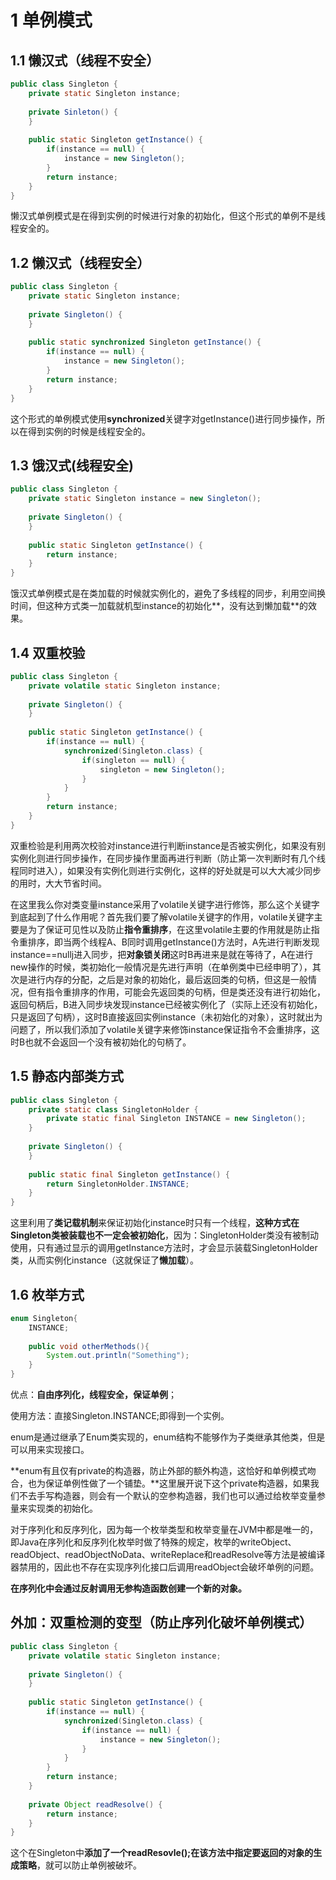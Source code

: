 # 1 单例模式

## 1.1 懒汉式（线程不安全）

```java
public class Singleton {
    private static Singleton instance;
    
    private Sinleton() {
    }
    
    public static Singleton getInstance() {
        if(instance == null) {
            instance = new Singleton();
        }
        return instance;
    }
}
```

懒汉式单例模式是在得到实例的时候进行对象的初始化，但这个形式的单例不是线程安全的。

## 1.2 懒汉式（线程安全）

```java
public class Singleton {
    private static Singleton instance;
    
    private Singleton() {
    }
    
    public static synchronized Singleton getInstance() {
        if(instance == null) {
            instance = new Singleton();
        }
        return instance;
    }
}
```

这个形式的单例模式使用**synchronized**关键字对getInstance()进行同步操作，所以在得到实例的时候是线程安全的。

## 1.3 饿汉式(线程安全)

```java
public class Singleton {
    private static Singleton instance = new Singleton();
    
    private Singleton() {
    }
    
    public static Singleton getInstance() {
        return instance;
    }   
}
```

饿汉式单例模式是在类加载的时候就实例化的，避免了多线程的同步，利用空间换时间，但这种方式类一加载就机型instance的初始化**，没有达到懒加载**的效果。

## 1.4 双重校验

```java
public class Singleton {
    private volatile static Singleton instance;
    
    private Singleton() {
    }
    
    public static Singleton getInstance() {
        if(instance == null) {
            synchronized(Singleton.class) {
                if(singleton == null) {
                    singleton = new Singleton();
                }
            }
        }
        return instance;
    }
}
```

双重检验是利用两次校验对instance进行判断instance是否被实例化，如果没有别实例化则进行同步操作，在同步操作里面再进行判断（防止第一次判断时有几个线程同时进入），如果没有实例化则进行实例化，这样的好处就是可以大大减少同步的用时，大大节省时间。

在这里我么你对类变量instance采用了volatile关键字进行修饰，那么这个关键字到底起到了什么作用呢？首先我们要了解volatile关键字的作用，volatile关键字主要是为了保证可见性以及防止**指令重排序**，在这里volatile主要的作用就是防止指令重排序，即当两个线程A、B同时调用getInstance()方法时，A先进行判断发现instance==nullj进入同步，把**对象锁关闭**这时B再进来是就在等待了，A在进行new操作的时候，类初始化一般情况是先进行声明（在单例类中已经申明了），其次是进行内存的分配，之后是对象的初始化，最后返回类的句柄，但这是一般情况，但有指令重排序的作用，可能会先返回类的句柄，但是类还没有进行初始化，返回句柄后，B进入同步块发现instance已经被实例化了（实际上还没有初始化，只是返回了句柄），这时B直接返回实例instance（未初始化的对象），这时就出为问题了，所以我们添加了volatile关键字来修饰instance保证指令不会重排序，这时B也就不会返回一个没有被初始化的句柄了。

## 1.5 静态内部类方式

```java
public class Singleton {
    private static class SingletonHolder {
        private static final Singleton INSTANCE = new Singleton();
    }
    
    private Singleton() {
    }
        
    public static final Singleton getInstance() {
        return SingletonHolder.INSTANCE;
    }
}
```

这里利用了**类记载机制**来保证初始化instance时只有一个线程，**这种方式在Singleton类被装载也不一定会被初始化**，因为：SingletonHolder类没有被制动使用，只有通过显示的调用getInstance方法时，才会显示装载SingletonHolder类，从而实例化instance（这就保证了**懒加载**）。

## 1.6 枚举方式

```java
enum Singleton{
    INSTANCE;
    
    public void otherMethods(){
        System.out.println("Something");
    }
}
```

优点：**自由序列化，线程安全，保证单例**；

使用方法：直接Singleton.INSTANCE;即得到一个实例。

enum是通过继承了Enum类实现的，enum结构不能够作为子类继承其他类，但是可以用来实现接口。

**enum有且仅有private的构造器，防止外部的额外构造，这恰好和单例模式吻合，也为保证单例性做了一个铺垫。**这里展开说下这个private构造器，如果我们不去手写构造器，则会有一个默认的空参构造器，我们也可以通过给枚举变量参量来实现类的初始化。

对于序列化和反序列化，因为每一个枚举类型和枚举变量在JVM中都是唯一的，即Java在序列化和反序列化枚举时做了特殊的规定，枚举的writeObject、readObject、readObjectNoData、writeReplace和readResolve等方法是被编译器禁用的，因此也不存在实现序列化接口后调用readObject会破坏单例的问题。

**在序列化中会通过反射调用无参构造函数创建一个新的对象。**

## 外加：双重检测的变型（防止序列化破坏单例模式）

```java
public class Singleton {
    private volatile static Singleton instance;
    
    private Singleton() {
    }
    
    public static Singleton getInstance() {
        if(instance == null) {
            synchronized(Singleton.class) {
                if(instance == null) {
                    instance = new Singleton();
                }
            }
        }
        return instance;
    }
    
    private Object readResolve() {
        return instance;
    }
}
```

这个在Singleton中**添加了一个readResovle();在该方法中指定要返回的对象的生成策略**，就可以防止单例被破坏。

